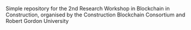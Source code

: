 Simple repository for the 2nd Research Workshop in Blockchain in Construction, organised by the Construction Blockchain Consortium and Robert Gordon University
